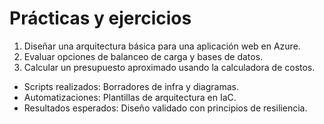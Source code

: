 # Prácticas y ejercicios

1. Diseñar una arquitectura básica para una aplicación web en Azure.
2. Evaluar opciones de balanceo de carga y bases de datos.
3. Calcular un presupuesto aproximado usando la calculadora de costos.

- Scripts realizados: Borradores de infra y diagramas.
- Automatizaciones: Plantillas de arquitectura en IaC.
- Resultados esperados: Diseño validado con principios de resiliencia.
